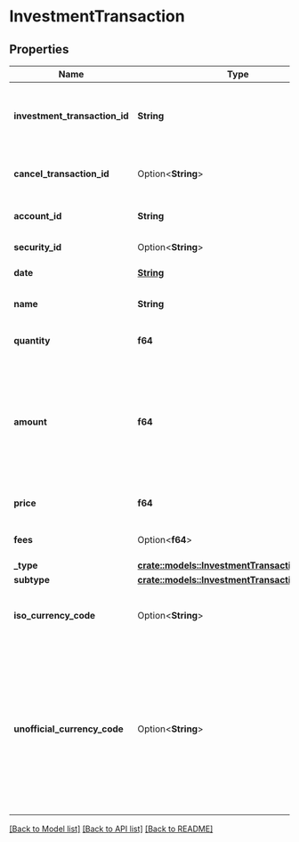 # InvestmentTransaction

## Properties

Name | Type | Description | Notes
------------ | ------------- | ------------- | -------------
**investment_transaction_id** | **String** | The ID of the Investment transaction, unique across all Plaid transactions. Like all Plaid identifiers, the `investment_transaction_id` is case sensitive. | 
**cancel_transaction_id** | Option<**String**> | A legacy field formerly used internally by Plaid to identify certain canceled transactions. | [optional]
**account_id** | **String** | The `account_id` of the account against which this transaction posted. | 
**security_id** | Option<**String**> | The `security_id` to which this transaction is related. | 
**date** | [**String**](string.md) | The [ISO 8601](https://wikipedia.org/wiki/ISO_8601) posting date for the transaction. | 
**name** | **String** | The institution’s description of the transaction. | 
**quantity** | **f64** | The number of units of the security involved in this transaction. | 
**amount** | **f64** | The complete value of the transaction. Positive values when cash is debited, e.g. purchases of stock; negative values when cash is credited, e.g. sales of stock. Treatment remains the same for cash-only movements unassociated with securities. | 
**price** | **f64** | The price of the security at which this transaction occurred. | 
**fees** | Option<**f64**> | The combined value of all fees applied to this transaction | 
**_type** | [**crate::models::InvestmentTransactionType**](InvestmentTransactionType.md) |  | 
**subtype** | [**crate::models::InvestmentTransactionSubtype**](InvestmentTransactionSubtype.md) |  | 
**iso_currency_code** | Option<**String**> | The ISO-4217 currency code of the transaction. Always `null` if `unofficial_currency_code` is non-`null`. | 
**unofficial_currency_code** | Option<**String**> | The unofficial currency code associated with the holding. Always `null` if `iso_currency_code` is non-`null`. Unofficial currency codes are used for currencies that do not have official ISO currency codes, such as cryptocurrencies and the currencies of certain countries.  See the [currency code schema](https://plaid.com/docs/api/accounts#currency-code-schema) for a full listing of supported `iso_currency_code`s. | 

[[Back to Model list]](../README.md#documentation-for-models) [[Back to API list]](../README.md#documentation-for-api-endpoints) [[Back to README]](../README.md)


